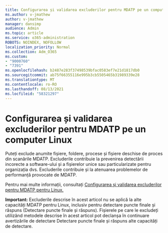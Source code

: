 ```yaml
---
title: Configurarea și validarea excluderilor pentru MDATP pe un computer Linux
ms.author: v-jmathew
author: v-jmathew
manager: dansimp
audience: Admin
ms.topic: article
ms.service: o365-administration
ROBOTS: NOINDEX, NOFOLLOW
localization_priority: Normal
ms.collection: Adm_O365
ms.custom:
- "9000760"
- "7391"
ms.openlocfilehash: b2487e283f37498539bfac0583ef7e21d1817db0
ms.sourcegitcommit: ab75f66355116e995b3cb5505465b31989339e28
ms.translationtype: MT
ms.contentlocale: ro-RO
ms.lasthandoff: 08/13/2021
ms.locfileid: "58321297"
---
```

# <a name="configure-and-validate-exclusions-for-mdatp-on-a-linux-machine"></a>Configurarea și validarea excluderilor pentru MDATP pe un computer Linux

Puteți exclude anumite fișiere, foldere, procese și fișiere deschise de proces din scanările MDATP. Excluderile contribuie la prevenirea detectării incorecte a software-ului și a fișierelor unice sau particularizate pentru organizația dvs. Excluderile contribuie și la atenuarea problemelor de performanță provocate de MDATP.

Pentru mai multe informații, consultați [Configurarea și validarea excluderilor pentru MDATP pentru Linux.](https://go.microsoft.com/fwlink/?linkid=2144517)

**Important:** Excluderile descrise în acest articol nu se aplică la alte capacități MDATP pentru Linux, inclusiv pentru detectare puncte finale și răspuns (Detectare puncte finale și răspuns). Fișierele pe care le excludeți utilizând metodele descrise în acest articol pot declanșa în continuare avertizările de detectare Detectare puncte finale și răspuns alte capacități de detectare.
